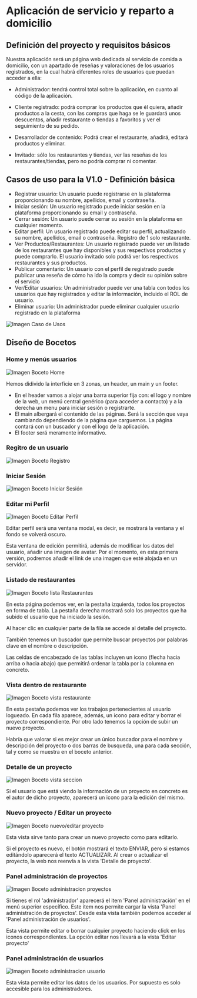 # Aplicación de servicio y reparto a domicilio

## Definición del proyecto y requisitos básicos

Nuestra aplicación será un página web dedicada al servicio de comida a domicilio, con un apartado de reseñas y valoraciones de los usuarios registrados, en la cual habrá diferentes roles de usuarios que puedan acceder a ella:

- Administrador: tendrá control total sobre la aplicación, en cuanto al código de la aplicación.

- Cliente registrado: podrá comprar los productos que él quiera, añadir productos a la cesta, con las compras que haga se le guardará unos descuentos, añadir restaurante o tiendas a favoritos y ver el seguimiento de su pedido.

- Desarrollador de contenido: Podrá crear el restaurante, añadirá, editará productos y eliminar.

- Invitado: sólo los restaurantes y tiendas, ver las reseñas de los restaurantes/tiendas, pero no podría comprar ni comentar.

## Casos de uso para la V1.0 - Definición básica​
- Registrar usuario: Un usuario puede registrarse en la plataforma proporcionando su nombre, apellidos, email y contraseña.
- Iniciar sesión: Un usuario registrado puede iniciar sesión en la plataforma proporcionando su email y contraseña.
- Cerrar sesión: Un usuario puede cerrar su sesión en la plataforma en cualquier momento.
- Editar perfil: Un usuario registrado puede editar su perfil, actualizando su nombre, apellidos, email o contraseña.
Registro de 1 solo restaurante.
- Ver Productos/Restaurantes: Un usuario registrado puede ver un listado de los restaurantes que hay disponibles y sus respectivos productos y puede comprarlo. El usuario invitado solo podrá ver los respectivos restaurantes y sus productos.
- Publicar comentario: Un usuario con el perfil de registrado puede publicar una reseña de cómo ha ido la compra y decir su opinión sobre el servicio
- Ver/Editar usuarios: Un administrador puede ver una tabla con todos los usuarios que hay registrados y editar la información, incluido el ROL de usuario.
- Eliminar usuario: Un administrador puede eliminar cualquier usuario registrado en la plataforma

![Imagen Caso de Usos](casoUso.png)

## Diseño de Bocetos
### Home y menús usuarios
![Imagen Boceto Home](bocetos/home.jpg)

Hemos didivido la interficie en 3 zonas, un header, un main y un footer.

* En el header vamos a alojar una barra superior fija con: el logo y nombre de la web, un menú central genérico (para acceder a contacto) y a la derecha un menu para iniciar sesión o registrarte.
* El main albergará el contenido de las páginas. Será la sección que vaya cambiando dependiendo de la página que carguemos. La página contará con un buscador y con el logo de la aplicación.
* El footer será meramente informativo.

### Regitro de un usuario
![Imagen Boceto Registro](bocetos/registro.png)
### Iniciar Sesión
![Imagen Boceto Iniciar Sesión](bocetos/sesion.png)
### Editar mi Perfil
![Imagen Boceto Editar Perfil](bocetos/editarPefil.png)

Editar perfil será una ventana modal, es decir, se mostrará la ventana y el fondo se volverá oscuro.

Esta ventana de edición permitirá, además de modificar los datos del usuario, añadir una imagen de avatar. Por el momento, en esta primera versión, podremos añadir el link de una imagen que esté alojada en un servidor.

### Listado de restaurantes
![Imagen Boceto lista Restaurantes](bocetos/listado.jpg)

En esta página podemos ver, en la pestaña izquierda, todos los proyectos en forma de tabla. La pestaña derecha mostrará solo los proyectos que ha subido el usuario que ha iniciado la sesión.

Al hacer clic en cualquier parte de la fila se accede al detalle del proyecto.

También tenemos un buscador que permite buscar proyectos por palabras clave en el nombre o descripción.

Las celdas de encabezado de las tablas incluyen un icono (flecha hacia arriba o hacia abajo) que permitirá ordenar la tabla por la columna en concreto.

### Vista dentro de restaurante
![Imagen Boceto vista restaurante](bocetos/vistaRestaurante.png)

En esta pestaña podemos ver los trabajos pertenecientes al usuario logueado. En cada fila aparece, además, un icono para editar y borrar el proyecto correspondiente. Por otro lado tenemos la opción de subir un nuevo proyecto.

Habría que valorar si es mejor crear un único buscador para el nombre y descripción del proyecto o dos barras de busqueda, una para cada sección, tal y como se muestra en el boceto anterior.

### Detalle de un proyecto
![Imagen Boceto vista seccion](bocetos/seccion.jpg)

Si el usuario que está viendo la información de un proyecto en concreto es el autor de dicho proyecto, aparecerá un icono para la edición del mismo.

### Nuevo proyecto / Editar un proyecto
![Imagen Boceto nuevo/editar proyecto](bocetos/nuevo.jpg)

Esta vista sirve tanto para crear un nuevo proyecto como para editarlo.

Si el proyecto es nuevo, el botón mostrará el texto ENVIAR, pero si estamos editándolo aparecerá el texto ACTUALIZAR. Al crear o actualizar el proyecto, la web nos reenvía a la vista 'Detalle de proyecto'.

### Panel administración de proyectos
![Imagen Boceto administracion proyectos](bocetos/panel.jpg)

Si tienes el rol 'administrador' aparecerá el item 'Panel administración' en el menú superior específico. Este item nos permite cargar la vista 'Panel administración de proyectos'. Desde esta vista también podemos acceder al 'Panel administración de usuarios'.

Esta vista permite editar o borrar cualquier proyecto haciendo click en los iconos correspondientes. La opción editar nos llevará a la vista 'Editar proyecto'

### Panel administración de usuarios
![Imagen Boceto administracion usuario](bocetos/panel2.jpg)

Esta vista permite editar los datos de los usuarios. Por supuesto es solo accesible para los administradores.
